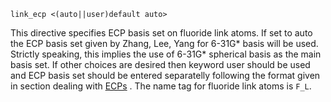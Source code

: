 
```
link_ecp <(auto||user)default auto> 
```
This directive specifies ECP basis set on fluoride link atoms. If set to
auto the ECP basis set given by Zhang, Lee, Yang for 6-31G* basis
will be used. Strictly speaking, this implies the use of 6-31G*
spherical basis as the main basis set. If other choices are desired then
keyword user should be used and ECP basis set should be entered
separatelly following the format given in section dealing with [ECPs](ECP.md) .
The name tag for fluoride link atoms is `F_L`.
